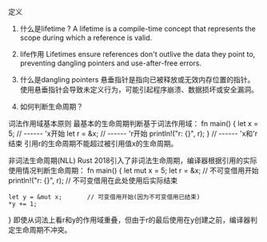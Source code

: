 定义
1. 什么是lifetime ?
    A lifetime is a compile-time concept that represents the scope during which a reference is valid.

2. life作用
Lifetimes ensure references don't outlive the data they point to, preventing dangling pointers and use-after-free errors.

3. 什么是dangling pointers 
悬垂指针是指向已被释放或无效内存位置的指针。使用悬垂指针会导致未定义行为，可能引起程序崩溃、数据损坏或安全漏洞。

4. 如何判断生命周期？

词法作用域基本原则
最基本的生命周期判断基于词法作用域：
fn main() {
    let x = 5;            // ------ 'x开始
    let r = &x;           // ------ 'r开始
    println!("r: {}", r); 
}                         // ------ 'x和'r结束
引用r的生命周期不能超过被引用值x的生命周期。

非词法生命周期(NLL)
Rust 2018引入了非词法生命周期，编译器根据引用的实际使用情况判断生命周期：
fn main() {
    let mut x = 5;
    let r = &x;           // 不可变借用开始
    println!("r: {}", r); // 不可变借用在此处使用后实际结束
    
    let y = &mut x;       // 可变借用开始(因为不可变借用已结束)
    *y += 1;
}
即使从词法上看r和y的作用域重叠，但由于r的最后使用在y创建之前，编译器判定生命周期不冲突。
